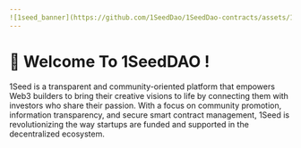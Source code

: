 ```yaml
---
![1seed_banner](https://github.com/1SeedDao/1SeedDao-contracts/assets/122197022/e2f004cc-e65c-49b4-b5d5-ab7bc8c03058)
---
```


# 👋 Welcome To 1SeedDAO !

1Seed is a transparent and community-oriented platform that empowers Web3 builders to bring their creative visions to life by connecting them with investors who share their passion. With a focus on community promotion,
information transparency, and secure smart contract management, 1Seed is revolutionizing the way startups are funded and supported in the decentralized ecosystem.

